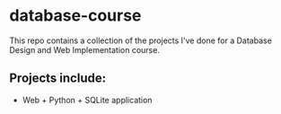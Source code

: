 # database-course

This repo contains a collection of the projects I've done for a Database Design and Web Implementation course.

Projects include:
- 
- Web + Python + SQLite application
